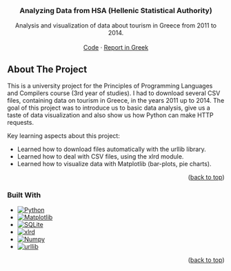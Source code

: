<!--# Analyzing_data_from_ELSTAT
Python project analyzing data about tourism in Greece from csv files downloaded from ELSTAT.
-->

<a name="readme-top"></a>
<!-- PROJECT LOGO -->
<br />
<div align="center">

  <h3 align="center">Analyzing Data from HSA (Hellenic Statistical Authority)</h3>

  <p align="center">
    Analysis and visualization of data about tourism in Greece from 2011 to 2014.
    <br />
    <br />
    <a href="https://github.com/athi-fus/Analyzing_data_from_ELSTAT/blob/main/Final_Proj.py">Code</a>
    ·
    <a href="https://github.com/athi-fus/Analyzing_data_from_ELSTAT/blob/main/Anafora_proj_python_1059623.pdf">Report in Greek</a>
  </p>
</div>

<!-- ABOUT THE PROJECT -->
## About The Project
This is a university project for the Principles of Programming Languages and Compilers course (3rd year of studies). I had to download several CSV files, containing data on tourism in Greece, in the years 2011 up to 2014. The goal of this project was to introduce us to basic data analysis, give us a taste of data visualization and also show us how Python can make HTTP requests.

Key learning aspects about this project:
* Learned how to download files automatically with the urllib library.
* Learned how to deal with CSV files, using the xlrd module.
* Learned how to visualize data with Matplotlib (bar-plots, pie charts).


<p align="right">(<a href="#readme-top">back to top</a>)</p>


### Built With

* [![Python][Python]][Python-url]
* [![Matplotlib][Matplotlib]][Matplotlib-url]
* [![SQLite][SQLite]][SQLite-url]
* [![xlrd][xlrd]][xlrd-url]
* [![Numpy][Numpy]][Numpy-url]
* [![urllib][urllib]][urllib-url]


<p align="right">(<a href="#readme-top">back to top</a>)</p>

<!-- MARKDOWN LINKS & IMAGES -->
<!-- https://www.markdownguide.org/basic-syntax/#reference-style-links -->
[linkedin-shield]: https://img.shields.io/badge/-LinkedIn-black.svg?style=for-the-badge&logo=linkedin&colorB=555
[linkedin-url]:  www.linkedin.com/in/athina-fouseki

[Python]:https://img.shields.io/badge/python-3670A0?style=for-the-badge&logo=python&logoColor=ffdd54
[Python-url]: https://www.python.org/
[Numpy]: https://img.shields.io/badge/numpy-%23013243.svg?style=for-the-badge&logo=numpy&logoColor=white
[Numpy-url]: https://numpy.org/
[Matplotlib]: https://img.shields.io/badge/Matplotlib-%23ffffff.svg?style=for-the-badge&logo=Matplotlib&logoColor=black
[Matplotlib-url]: https://matplotlib.org/
[SQLite]:https://img.shields.io/badge/sqlite-%2307405e.svg?style=for-the-badge&logo=sqlite&logoColor=white
[SQLite-url]: https://www.sqlite.org/index.html
[xlrd]:https://img.shields.io/v1?&message=xlrd&color=green?style=for-the-badge>
[xlrd-url]: https://xlrd.readthedocs.io/en/latest/
[urllib]: https://img.shields.io/v1?&message=urllib&color=lightblue?style=for-the-badge>
[urllib-url]: https://docs.python.org/3/library/urllib.html
